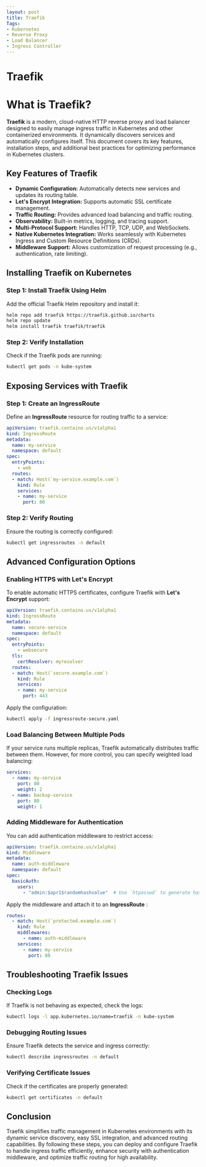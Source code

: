 ```yaml
---
layout: post
title: Traefik
Tags:
- Kubernetes
- Reverse Proxy
- Load Balancer
- Ingress Controller
---
```

# Traefik

# What is Traefik?

**Traefik** is a modern, cloud-native HTTP reverse proxy and load balancer designed to easily manage ingress traffic in Kubernetes and other containerized environments. It dynamically discovers services and automatically configures itself. This document covers its key features, installation steps, and additional best practices for optimizing performance in Kubernetes clusters.

## Key Features of Traefik

* **Dynamic Configuration:** Automatically detects new services and updates its routing table.
* **Let's Encrypt Integration:** Supports automatic SSL certificate management.
* **Traffic Routing:** Provides advanced load balancing and traffic routing.
* **Observability:** Built-in metrics, logging, and tracing support.
* **Multi-Protocol Support:** Handles HTTP, TCP, UDP, and WebSockets.
* **Native Kubernetes Integration:** Works seamlessly with Kubernetes Ingress and Custom Resource Definitions (CRDs).
* **Middleware Support:** Allows customization of request processing (e.g., authentication, rate limiting).

## Installing Traefik on Kubernetes

### Step 1: Install Traefik Using Helm

Add the official Traefik Helm repository and install it:

```bash
helm repo add traefik https://traefik.github.io/charts
helm repo update
helm install traefik traefik/traefik
```

### Step 2: Verify Installation

Check if the Traefik pods are running:

```bash
kubectl get pods -n kube-system
```

## Exposing Services with Traefik

### Step 1: Create an IngressRoute

Define an **IngressRoute** resource for routing traffic to a service:

```yaml
apiVersion: traefik.containo.us/v1alpha1
kind: IngressRoute
metadata:
  name: my-service
  namespace: default
spec:
  entryPoints:
    - web
  routes:
  - match: Host(`my-service.example.com`)
    kind: Rule
    services:
    - name: my-service
      port: 80
```

### Step 2: Verify Routing

Ensure the routing is correctly configured:

```bash
kubectl get ingressroutes -n default
```

## Advanced Configuration Options

### Enabling HTTPS with Let's Encrypt

To enable automatic HTTPS certificates, configure Traefik with **Let's Encrypt** support:

```yaml
apiVersion: traefik.containo.us/v1alpha1
kind: IngressRoute
metadata:
  name: secure-service
  namespace: default
spec:
  entryPoints:
    - websecure
  tls:
    certResolver: myresolver
  routes:
  - match: Host(`secure.example.com`)
    kind: Rule
    services:
    - name: my-service
      port: 443
```

Apply the configuration:

```bash
kubectl apply -f ingressroute-secure.yaml
```

### Load Balancing Between Multiple Pods

If your service runs multiple replicas, Traefik automatically distributes traffic between them. However, for more control, you can specify weighted load balancing:

```yaml
services:
  - name: my-service
    port: 80
    weight: 2
  - name: backup-service
    port: 80
    weight: 1
```

### Adding Middleware for Authentication

You can add authentication middleware to restrict access:

```yaml
apiVersion: traefik.containo.us/v1alpha1
kind: Middleware
metadata:
  name: auth-middleware
  namespace: default
spec:
  basicAuth:
    users:
      - "admin:$apr1$randomhashvalue"  # Use `htpasswd` to generate hashes
```

Apply the middleware and attach it to an  **IngressRoute** :

```yaml
routes:
  - match: Host(`protected.example.com`)
    kind: Rule
    middlewares:
      - name: auth-middleware
    services:
      - name: my-service
        port: 80
```

## Troubleshooting Traefik Issues

### Checking Logs

If Traefik is not behaving as expected, check the logs:

```bash
kubectl logs -l app.kubernetes.io/name=traefik -n kube-system
```

### Debugging Routing Issues

Ensure Traefik detects the service and ingress correctly:

```bash
kubectl describe ingressroutes -n default
```

### Verifying Certificate Issues

Check if the certificates are properly generated:

```bash
kubectl get certificates -n default
```

## Conclusion

Traefik simplifies traffic management in Kubernetes environments with its dynamic service discovery, easy SSL integration, and advanced routing capabilities. By following these steps, you can deploy and configure Traefik to handle ingress traffic efficiently, enhance security with authentication middleware, and optimize traffic routing for high availability.

